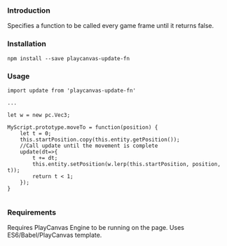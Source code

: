 ### Introduction

Specifies a function to be called every game frame until it returns false.

### Installation

```language-shell
npm install --save playcanvas-update-fn
```

### Usage

```language-javascript
import update from 'playcanvas-update-fn'

...

let w = new pc.Vec3;

MyScript.prototype.moveTo = function(position) {
    let t = 0;
    this.startPosition.copy(this.entity.getPosition());
    //Call update until the movement is complete
    update(dt=>{
        t += dt;
        this.entity.setPosition(w.lerp(this.startPosition, position, t));
        return t < 1;
    });
} 
 

```

### Requirements

Requires PlayCanvas Engine to be running on the page.  Uses ES6/Babel/PlayCanvas template.
